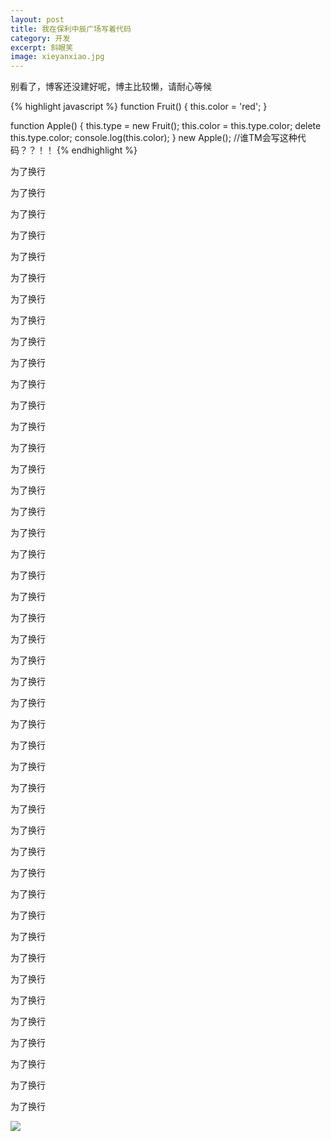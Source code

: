 ```yaml
---
layout: post
title: 我在保利中辰广场写着代码
category: 开发
excerpt: 斜眼笑
image: xieyanxiao.jpg
---
```


别看了，博客还没建好呢，博主比较懒，请耐心等候

{% highlight javascript %}
function Fruit() {
    this.color = 'red';
}

function Apple() {
    this.type = new Fruit();
    this.color = this.type.color;
    delete this.type.color;
    console.log(this.color);
}
new Apple();
//谁TM会写这种代码？？！！
{% endhighlight %}

为了换行

为了换行

为了换行

为了换行

为了换行

为了换行

为了换行

为了换行

为了换行

为了换行

为了换行

为了换行

为了换行

为了换行

为了换行

为了换行

为了换行

为了换行

为了换行

为了换行

为了换行

为了换行

为了换行

为了换行

为了换行

为了换行

为了换行

为了换行

为了换行

为了换行

为了换行

为了换行

为了换行

为了换行

为了换行

为了换行

为了换行

为了换行

为了换行

为了换行

为了换行

为了换行

为了换行

为了换行

为了换行

<img class="lazy" src="{{site.asset_path}}/images/{{ site.loading }}" data-original="{{ site.asset_path }}/images/zhenjing.png">
